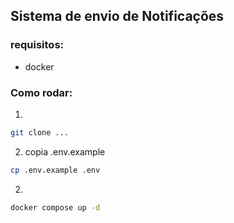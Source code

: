 ## Sistema de envio de Notificações

### requisitos:

- docker

### Como rodar:

1.
```bash
git clone ...
```

2. copia .env.example
```bash
cp .env.example .env
```

2.
```bash
docker compose up -d
```